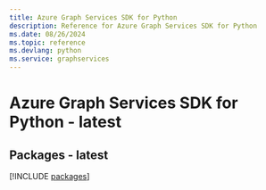 ```yaml
---
title: Azure Graph Services SDK for Python
description: Reference for Azure Graph Services SDK for Python
ms.date: 08/26/2024
ms.topic: reference
ms.devlang: python
ms.service: graphservices
---
```

# Azure Graph Services SDK for Python - latest
## Packages - latest
[!INCLUDE [packages](graph-services-index.md)]